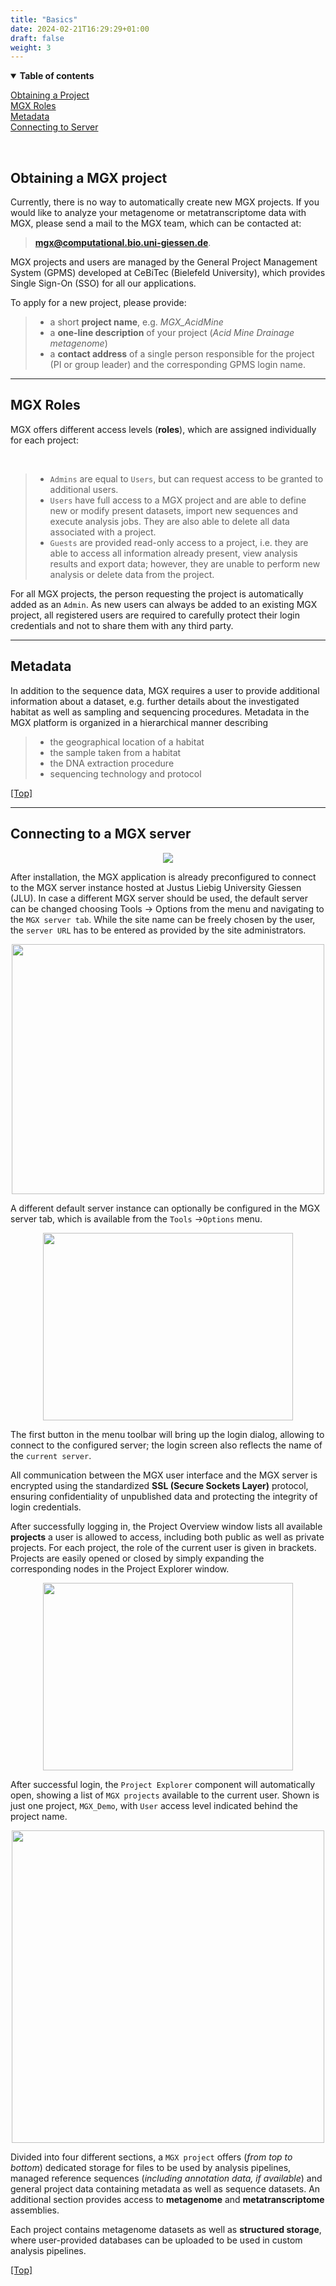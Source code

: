 ```yaml
---
title: "Basics"
date: 2024-02-21T16:29:29+01:00
draft: false
weight: 3
---
```


<details open>
<summary><b>Table of contents</b></summary>  

[Obtaining a Project](#obtaining-a-mgx-project)  
[MGX Roles](#mgx-roles)  
[Metadata](#metadata)  
[Connecting to Server](#connecting-to-a-mgx-server) 

</details>

<br>


## Obtaining a MGX project

Currently, there is no way to automatically create new MGX projects. If you would like to analyze your metagenome or metatranscriptome data with MGX, please send a mail to the MGX team, which can be contacted at:
> **[mgx@computational.bio.uni-giessen.de](mailto:mgx@computational.bio.uni-giessen.de)**. 

MGX projects and users are managed by the General Project Management System (GPMS) developed at CeBiTec (Bielefeld University), which provides Single Sign-On (SSO) for all our applications.

To apply for a new project, please provide:

> - a short **project name**, e.g. _MGX_AcidMine_
> - a **one-line description** of your project (_Acid Mine Drainage metagenome_)
> - a **contact address** of a single person responsible for the project (PI or group leader) and the corresponding GPMS login name.

---

## MGX Roles

MGX offers different access levels (**roles**), which are assigned individually for each project:

<br>

> - `Admins` are equal to `Users`, but can request access to be granted to additional users.
> - `Users` have full access to a MGX project and are able to define new or modify present datasets, import new sequences and execute analysis jobs. They are also able to delete all data associated with a project.
> - `Guests` are provided read-only access to a project, i.e. they are able to access all information already present, view analysis results and export data; however, they are unable to perform new analysis or delete data from the project.

For all MGX projects, the person requesting the project is automatically added as an `Admin`. As new users can always be added to an existing MGX project, all registered users are required to carefully protect their login credentials and not to share them with any third party.

---

## Metadata

In addition to the sequence data, MGX requires a user to provide additional information about a dataset, e.g. further details about the investigated habitat as well as sampling and sequencing procedures. Metadata in the MGX platform is organized in a hierarchical manner describing

> - the geographical location of a habitat  
> - the sample taken from a habitat  
> - the DNA extraction procedure  
> - sequencing technology and protocol

[[Top]](#top)

---

## Connecting to a MGX server

<center>

[<img src="/images/screens/img2.svg"/>](images/screens/img2.svg)

</center>

After installation, the MGX application is already preconfigured to connect to the MGX server instance hosted at Justus Liebig University Giessen (JLU). In case a different MGX server should be used, the default server can be changed choosing Tools &rarr; Options from the menu and navigating to the `MGX server tab`. While the site name can be freely chosen by the user, the `server URL` has to be entered as provided by the site administrators.

<center>

[<img src="/images/screens/config-site.png"  height="400" width="500" />](images/screens/config-site.png)

</center>

A different default server instance can optionally be configured in the MGX server tab, which is available from the `Tools` &rarr;`Options` menu.

<center>

[<img src="/images/screens/login.png"  height="300" width="400" />](images/screens/login.png)

</center>

The first button in the menu toolbar will bring up the login dialog, allowing to connect to the configured server; the login screen also reflects the name of the `current server`.

All communication between the MGX user interface and the MGX server is encrypted using the standardized **SSL (Secure Sockets Layer)** protocol, ensuring confidentiality of unpublished data and protecting the integrity of login credentials. 

After successfully logging in, the Project Overview window lists all available **projects** a user is allowed to access, including both public as well as private projects. For each project, the role of the current user is given in brackets. Projects are easily opened or closed by simply expanding the corresponding nodes in the Project Explorer window.

<center>

[<img src="/images/screens/projects.png"  height="300" width="400" />](images/screens/projects.png)

</center>

After successful login, the `Project Explorer` component will automatically open, showing a list of `MGX projects` available to the current user. Shown is just one project, `MGX_Demo`, with `User` access level indicated behind the project name.

<center>

[<img src="/images/screens/img4.svg"  height="500" width="500" />](images/screens/img4.svg)

</center>

Divided into four different sections, a `MGX project` offers (_from top to bottom_) dedicated storage for files to be used by analysis pipelines, managed reference sequences (_including annotation data, if available_) and general project data containing metadata as well as sequence datasets. An additional section provides access to **metagenome** and **metatranscriptome** assemblies.

Each project contains metagenome datasets as well as **structured storage**, where user-provided databases can be uploaded to be used in custom analysis pipelines.

[[Top]](#top)
